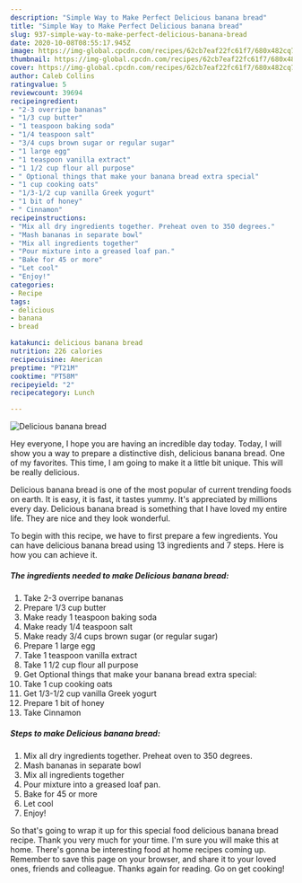 ```yaml
---
description: "Simple Way to Make Perfect Delicious banana bread"
title: "Simple Way to Make Perfect Delicious banana bread"
slug: 937-simple-way-to-make-perfect-delicious-banana-bread
date: 2020-10-08T08:55:17.945Z
image: https://img-global.cpcdn.com/recipes/62cb7eaf22fc61f7/680x482cq70/delicious-banana-bread-recipe-main-photo.jpg
thumbnail: https://img-global.cpcdn.com/recipes/62cb7eaf22fc61f7/680x482cq70/delicious-banana-bread-recipe-main-photo.jpg
cover: https://img-global.cpcdn.com/recipes/62cb7eaf22fc61f7/680x482cq70/delicious-banana-bread-recipe-main-photo.jpg
author: Caleb Collins
ratingvalue: 5
reviewcount: 39694
recipeingredient:
- "2-3 overripe bananas"
- "1/3 cup butter"
- "1 teaspoon baking soda"
- "1/4 teaspoon salt"
- "3/4 cups brown sugar or regular sugar"
- "1 large egg"
- "1 teaspoon vanilla extract"
- "1 1/2 cup flour all purpose"
- " Optional things that make your banana bread extra special"
- "1 cup cooking oats"
- "1/3-1/2 cup vanilla Greek yogurt"
- "1 bit of honey"
- " Cinnamon"
recipeinstructions:
- "Mix all dry ingredients together. Preheat oven to 350 degrees."
- "Mash bananas in separate bowl"
- "Mix all ingredients together"
- "Pour mixture into a greased loaf pan."
- "Bake for 45 or more"
- "Let cool"
- "Enjoy!"
categories:
- Recipe
tags:
- delicious
- banana
- bread

katakunci: delicious banana bread 
nutrition: 226 calories
recipecuisine: American
preptime: "PT21M"
cooktime: "PT58M"
recipeyield: "2"
recipecategory: Lunch

---
```



![Delicious banana bread](https://img-global.cpcdn.com/recipes/62cb7eaf22fc61f7/680x482cq70/delicious-banana-bread-recipe-main-photo.jpg)

Hey everyone, I hope you are having an incredible day today. Today, I will show you a way to prepare a distinctive dish, delicious banana bread. One of my favorites. This time, I am going to make it a little bit unique. This will be really delicious.



Delicious banana bread is one of the most popular of current trending foods on earth. It is easy, it is fast, it tastes yummy. It's appreciated by millions every day. Delicious banana bread is something that I have loved my entire life. They are nice and they look wonderful.


To begin with this recipe, we have to first prepare a few ingredients. You can have delicious banana bread using 13 ingredients and 7 steps. Here is how you can achieve it.

<!--inarticleads1-->

##### The ingredients needed to make Delicious banana bread:

1. Take 2-3 overripe bananas
1. Prepare 1/3 cup butter
1. Make ready 1 teaspoon baking soda
1. Make ready 1/4 teaspoon salt
1. Make ready 3/4 cups brown sugar (or regular sugar)
1. Prepare 1 large egg
1. Take 1 teaspoon vanilla extract
1. Take 1 1/2 cup flour all purpose
1. Get  Optional things that make your banana bread extra special:
1. Take 1 cup cooking oats
1. Get 1/3-1/2 cup vanilla Greek yogurt
1. Prepare 1 bit of honey
1. Take  Cinnamon




<!--inarticleads2-->

##### Steps to make Delicious banana bread:

1. Mix all dry ingredients together. Preheat oven to 350 degrees.
1. Mash bananas in separate bowl
1. Mix all ingredients together
1. Pour mixture into a greased loaf pan.
1. Bake for 45 or more
1. Let cool
1. Enjoy!




So that's going to wrap it up for this special food delicious banana bread recipe. Thank you very much for your time. I'm sure you will make this at home. There's gonna be interesting food at home recipes coming up. Remember to save this page on your browser, and share it to your loved ones, friends and colleague. Thanks again for reading. Go on get cooking!
